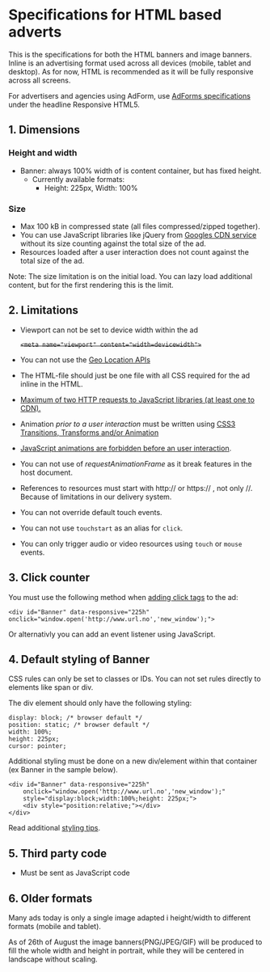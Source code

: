# Specifications for HTML based adverts

This is the specifications for both the HTML banners and image banners. Inline is an advertising format used across all devices (mobile, tablet and desktop). As for now, HTML is recommended as it will be fully responsive across all screens. 

For advertisers and agencies using AdForm, use [AdForms specifications](http://test.adform.com/banners/Specifications/finn/index.htm) under the headline Responsive HTML5. 

## 1. Dimensions

### Height and width
* Banner: always 100% width of is content container, but has fixed height.
  * Currently available formats:
    * Height: 225px, Width: 100%

### Size
* Max 100 kB in compressed state (all files compressed/zipped together).
* You can use JavaScript libraries like jQuery from [Googles CDN service](https://developers.google.com/speed/libraries/devguide#jquery) without its size counting against the total size of the ad.
* Resources loaded after a user interaction does not count against the total size of the ad.

Note: The size limitation is on the initial load. You can lazy load additional content, but for the first rendering this is the limit.
## 2. Limitations

* Viewport can not be set to device width within the ad 

	~~`<meta name="viewport" content="width=devicewidth">`~~

* You can not use the [Geo Location APIs](spec/geoapi.md)
* The HTML-file should just be one file with all CSS required for the ad inline in the HTML.
* [Maximum of two HTTP requests to JavaScript libraries (at least one to CDN).](spec/maximumhttprequests.md)
* Animation _prior to a user interaction_ must be written using [CSS3 Transitions, Transforms and/or Animation](spec/cssforanimations.md)
 * [JavaScript animations are forbidden before an user interaction](spec/jsanimations.md).
 * You can not use of _requestAnimationFrame_ as it break features in the host document.
* References to resources must start with http:// or https:// , not only //. Because of limitations in our delivery system.
* You can not override default touch events.
* You can not use `touchstart` as an alias for `click`.
* You can only trigger audio or video resources using `touch` or `mouse` events.

## 3. Click counter
You must use the following method when [adding click tags](spec/clicktag.md) to the ad:

	<div id="Banner" data-responsive="225h" onclick="window.open('http://www.url.no','new_window');">

Or alternativly you can add an event listener using JavaScript.

## 4. Default styling of Banner

CSS rules can only be set to classes or IDs. You can not set rules directly to elements like span or div.

The div element should only have the following styling:

    display: block; /* browser default */
    position: static; /* browser default */
    width: 100%;
    height: 225px;
    cursor: pointer;

Additional styling must be done on a new div/element within that container (ex Banner in the sample below).

    <div id="Banner" data-responsive="225h" 
    	onclick="window.open('http://www.url.no','new_window');" 
    	style="display:block;width:100%;height: 225px;">
        <div style="position:relative;"></div>
    </div>  

Read additional [styling tips](spec/stylingingtips.md).

## 5. Third party code
* Must be sent as JavaScript code

## 6. Older formats
Many ads today is only a single image adapted i height/width to different formats (mobile and tablet).

As of 26th of August the image banners(PNG/JPEG/GIF) will be produced to fill the whole width and height in portrait,
while they will be centered in landscape without scaling.


